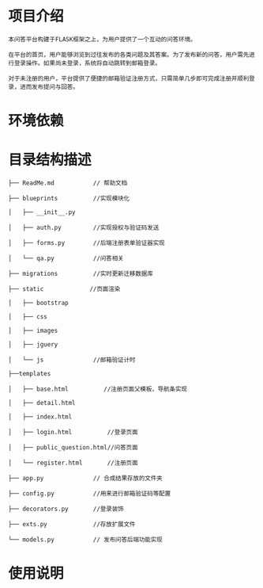 # 项目介绍
    本问答平台构建于FLASK框架之上，为用户提供了一个互动的问答环境。

    在平台的首页，用户能够浏览到过往发布的各类问题及其答案。为了发布新的问答，用户需先进行登录操作。如果尚未登录，系统将自动跳转到邮箱登录。
    
    对于未注册的用户，平台提供了便捷的邮箱验证注册方式，只需简单几步即可完成注册并顺利登录，进而发布提问与回答。
 
# 环境依赖
 
 
# 目录结构描述
    ├── ReadMe.md           // 帮助文档

    ├── blueprints          //实现模块化

    │   ├── __init__.py     
    
    │   ├── auth.py         //实现授权与验证码发送
    
    │   ├── forms.py        //后端注册表单验证器实现
    
    │   └── qa.py           //问答相关
    
    ├── migrations          //实时更新迁移数据库
    
    ├── static             //页面渲染
    
    │   ├── bootstrap

    │   ├── css

    │   ├── images

    │   ├── jguery
    
    │   └── js              //邮箱验证计时

    ├──templates
    
    │   ├── base.html          //注册页面父模板，导航条实现

    │   ├── detail.html

    │   ├── index.html          

    │   ├── login.html          //登录页面

    │   ├── public_question.html//问答页面
    
    │   └── register.html       //注册页面

    ├── app.py              // 合成结果存放的文件夹

    ├── config.py           //用来进行邮箱验证码等配置

    ├── decorators.py       //登录装饰

    ├── exts.py             //存放扩展文件
    
    └── models.py           // 发布问答后端功能实现
 
# 使用说明


 